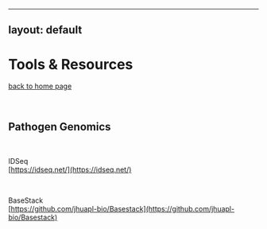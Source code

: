 
---
layout: default
---

# Tools & Resources

[back to home page](./)

<div class="paragraph"><p><br>
</p></div>

## Pathogen Genomics

<div class="paragraph"><p><br>
</p></div>

IDSeq <br>
[https://idseq.net/](https://idseq.net/)

<div class="paragraph"><p><br>
</p></div>

BaseStack <br>
[https://github.com/jhuapl-bio/Basestack](https://github.com/jhuapl-bio/Basestack)
